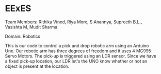 # EExES

Team Members: Rithika Vinod, Riya More, S Anannya, Supreeth B.L., Vasishta M, Mudit Sharma

Domain: Robotics

This is our code to control a pick and drop robotic arm using an Arduino Uno. Our robotic arm has three degrees of freedom and it uses 4 MG995 Servo Motors. 
The pick-up is triggered using an LDR sensor. Since we have a fixed pick-up location, our LDR let's the UNO know whether or not an object is present at the location. 
